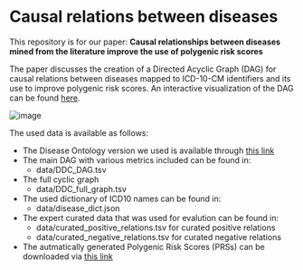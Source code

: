 # Causal relations between diseases
 This repository is for our paper: **Causal relationships between diseases mined from the literature improve the use of polygenic risk scores**

 
The paper discusses the creation of a Directed Acyclic Graph (DAG) for causal relations between diseases mapped to ICD-10-CM identifiers and its use to improve polygenic risk scores.
An interactive visualization of the DAG can be found [here](https://cosmograph.app/run/?data=https://raw.githubusercontent.com/stoonsi/Causal-relations-between-diseases/main/data/DDC_DAG.tsv&meta=https://raw.githubusercontent.com/stoonsi/Causal-relations-between-diseases/main/data/meta.tsv&gravity=0.48&repulsion=1.99&repulsionTheta=1.92&linkSpring=0.16&linkDistance=19&friction=0.93&renderLabels=true&renderHoveredLabel=true&renderLinks=true&linkArrows=true&nodeSizeScale=1.2&linkWidthScale=0.1&linkArrowsSizeScale=0.5&nodeSize=size-default&nodeColor=color-category&nodeLabel=id&linkWidth=width-avg-score&linkColor=color-avg-score&).

![image](https://github.com/stoonsi/Causal-relations-between-diseases/assets/63608176/187c24e9-2d88-43ce-8b8d-9fac1c473279)

The used data is available as follows:
- The Disease Ontology version we used is available through [this link](https://raw.githubusercontent.com/DiseaseOntology/HumanDiseaseOntology/v2023-01-30/src/ontology/doid.owl)
- The main DAG with various metrics included can be found in:
  - data/DDC_DAG.tsv
- The full cyclic graph
  - data/DDC_full_graph.tsv
- The used dictionary of ICD10 names can be found in:
  - data/disease_dict.json
- The expert curated data that was used for evalution can be found in:
  - data/curated_positive_relations.tsv for curated positive relations
  - data/curated_negative_relations.tsv for curated negative relations
- The autmatically generated Polygenic Risk Scores (PRSs) can be downloaded via [this link](https://bio2vec.cbrc.kaust.edu.sa/data/risk-scores/prs_files.zip)
